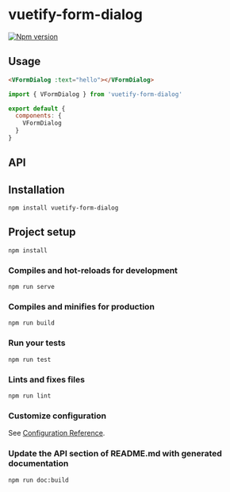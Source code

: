 
# vuetify-form-dialog
[![Npm version](https://img.shields.io/npm/v/vuetify-form-dialog.svg?maxAge=2592000)](https://www.npmjs.com/package/vuetify-form-dialog)

## Usage
```HTML
<VFormDialog :text="hello"></VFormDialog>
```
```javascript
import { VFormDialog } from 'vuetify-form-dialog'

export default {
  components: {
    VFormDialog
  }
}
```
## API

## Installation
```
npm install vuetify-form-dialog
```

## Project setup
```
npm install
```

### Compiles and hot-reloads for development
```
npm run serve
```

### Compiles and minifies for production
```
npm run build
```

### Run your tests
```
npm run test
```

### Lints and fixes files
```
npm run lint
```

### Customize configuration
See [Configuration Reference](https://cli.vuejs.org/config/).

### Update the API section of README.md with generated documentation
```
npm run doc:build
```
